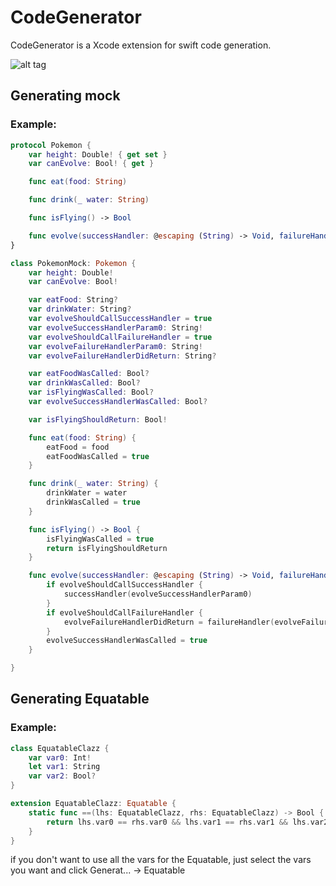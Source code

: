 # CodeGenerator
CodeGenerator is a Xcode extension for swift code generation.

![alt tag](https://j.gifs.com/pgVEVr.gif)

## Generating mock

### Example:

```swift
protocol Pokemon {
    var height: Double! { get set }
    var canEvolve: Bool! { get }

    func eat(food: String)

    func drink(_ water: String)

    func isFlying() -> Bool

    func evolve(successHandler: @escaping (String) -> Void, failureHandler: (String?) -> String?)
}
```

```swift
class PokemonMock: Pokemon {
    var height: Double!
    var canEvolve: Bool!

    var eatFood: String?
    var drinkWater: String?
    var evolveShouldCallSuccessHandler = true
    var evolveSuccessHandlerParam0: String!
    var evolveShouldCallFailureHandler = true
    var evolveFailureHandlerParam0: String!
    var evolveFailureHandlerDidReturn: String?

    var eatFoodWasCalled: Bool?
    var drinkWasCalled: Bool?
    var isFlyingWasCalled: Bool?
    var evolveSuccessHandlerWasCalled: Bool?

    var isFlyingShouldReturn: Bool!

    func eat(food: String) {
        eatFood = food
        eatFoodWasCalled = true
    }

    func drink(_ water: String) {
        drinkWater = water
        drinkWasCalled = true
    }

    func isFlying() -> Bool {
        isFlyingWasCalled = true
        return isFlyingShouldReturn
    }

    func evolve(successHandler: @escaping (String) -> Void, failureHandler: (String?) -> String?) {
        if evolveShouldCallSuccessHandler {
            successHandler(evolveSuccessHandlerParam0)
        }
        if evolveShouldCallFailureHandler {
            evolveFailureHandlerDidReturn = failureHandler(evolveFailureHandlerParam0)
        }
        evolveSuccessHandlerWasCalled = true
    }

}
```

## Generating Equatable
### Example:
```swift
class EquatableClazz {
    var var0: Int!
    let var1: String
    var var2: Bool?
}
```

```swift
extension EquatableClazz: Equatable {
    static func ==(lhs: EquatableClazz, rhs: EquatableClazz) -> Bool {
        return lhs.var0 == rhs.var0 && lhs.var1 == rhs.var1 && lhs.var2 == rhs.var2
    }
}
```

if you don't want to use all the vars for the Equatable, just select the vars you want and click Generat... -> Equatable
